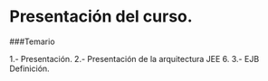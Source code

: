 # Presentación del curso.

###Temario

1.- Presentación.
2.- Presentación de la arquitectura JEE 6.
3.- EJB Definición.

